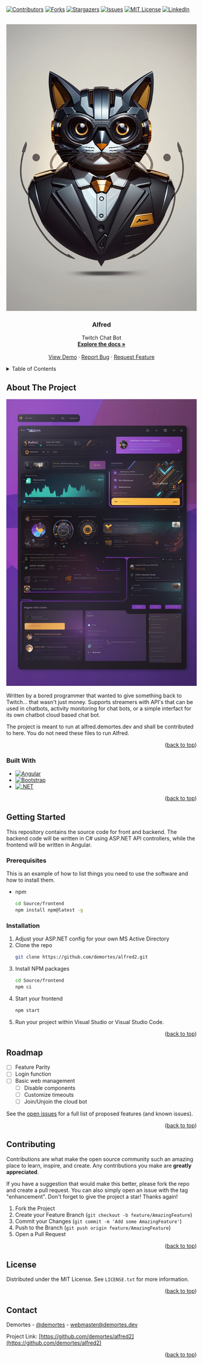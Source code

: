 <!-- Improved compatibility of back to top link: See: https://github.com/othneildrew/Best-README-Template/pull/73 -->
<a name="readme-top"></a>
<!--
*** Thanks for checking out the Best-README-Template. If you have a suggestion
*** that would make this better, please fork the repo and create a pull request
*** or simply open an issue with the tag "enhancement".
*** Don't forget to give the project a star!
*** Thanks again! Now go create something AMAZING! :D
-->



<!-- PROJECT SHIELDS -->
<!--
*** I'm using markdown "reference style" links for readability.
*** Reference links are enclosed in brackets [ ] instead of parentheses ( ).
*** See the bottom of this document for the declaration of the reference variables
*** for contributors-url, forks-url, etc. This is an optional, concise syntax you may use.
*** https://www.markdownguide.org/basic-syntax/#reference-style-links
-->
[![Contributors][contributors-shield]][contributors-url] [![Forks][forks-shield]][forks-url] [![Stargazers][stars-shield]][stars-url] [![Issues][issues-shield]][issues-url] [![MIT License][license-shield]][license-url] [![LinkedIn][linkedin-shield]][linkedin-url]



<!-- PROJECT LOGO -->
<br />
<div align="center">
  <a href="https://github.com/demortes/alfred2">
    <img src="images/logo.jpg" alt="Logo" max_width="832" max_height="640">
  </a>

<h3 align="center">Alfred</h3>

  <p align="center">
    Twitch Chat Bot
    <br />
    <a href="https://github.com/demortes/alfred2"><strong>Explore the docs »</strong></a>
    <br />
    <br />
    <a href="https://github.com/demortes/alfred2">View Demo</a>
    ·
    <a href="https://github.com/demortes/alfred2/issues">Report Bug</a>
    ·
    <a href="https://github.com/demortes/alfred2/issues">Request Feature</a>
  </p>
</div>



<!-- TABLE OF CONTENTS -->
<details>
  <summary>Table of Contents</summary>
  <ol>
    <li>
      <a href="#about-the-project">About The Project</a>
      <ul>
        <li><a href="#built-with">Built With</a></li>
      </ul>
    </li>
    <li>
      <a href="#getting-started">Getting Started</a>
      <ul>
        <li><a href="#prerequisites">Prerequisites</a></li>
        <li><a href="#installation">Installation</a></li>
      </ul>
    </li>
    <li><a href="#usage">Usage</a></li>
    <li><a href="#roadmap">Roadmap</a></li>
    <li><a href="#contributing">Contributing</a></li>
    <li><a href="#license">License</a></li>
    <li><a href="#contact">Contact</a></li>
    <li><a href="#acknowledgments">Acknowledgments</a></li>
  </ol>
</details>



<!-- ABOUT THE PROJECT -->
## About The Project

[![Product Name Screen Shot][product-screenshot]](https://example.com)

Written by a bored programmer that wanted to give something back to Twitch... that wasn't just money. Supports streamers with API's that can be used in chatbots, activity monitoring for chat bots, or a simple interfact for its own chatbot cloud based chat bot.

The project is meant to run at alfred.demortes.dev and shall be contributed to here. You do not need these files to run Alfred.

<p align="right">(<a href="#readme-top">back to top</a>)</p>



### Built With

* [![Angular][Angular.io]][Angular-url]
* [![Bootstrap][Bootstrap.com]][Bootstrap-url]
* [![.NET][dotnet.microsoft.com]][Dotnet-url]

<p align="right">(<a href="#readme-top">back to top</a>)</p>



<!-- GETTING STARTED -->
## Getting Started

This repository contains the source code for front and backend. The backend code will be written in C# using ASP.NET API controllers, while the frontend will be written in Angular.

### Prerequisites

This is an example of how to list things you need to use the software and how to install them.
* npm
  ```sh
  cd Source/frontend
  npm install npm@latest -g
  ```

### Installation

1. Adjust your ASP.NET config for your own MS Active Directory
2. Clone the repo
   ```sh
   git clone https://github.com/demortes/alfred2.git
   ```
3. Install NPM packages
   ```sh
   cd Source/frontend
   npm ci
   ```
4. Start your frontend
   ```sh
   npm start
   ```
5. Run your project within Visual Studio or Visual Studio Code.

<p align="right">(<a href="#readme-top">back to top</a>)</p>

<!-- ROADMAP -->
## Roadmap

- [ ] Feature Parity
- [ ] Login function
- [ ] Basic web management
    - [ ] Disable components
    - [ ] Customize timeouts
    - [ ] Join/Unjoin the cloud bot

See the [open issues](https://github.com/demortes/alfred2/issues) for a full list of proposed features (and known issues).

<p align="right">(<a href="#readme-top">back to top</a>)</p>



<!-- CONTRIBUTING -->
## Contributing

Contributions are what make the open source community such an amazing place to learn, inspire, and create. Any contributions you make are **greatly appreciated**.

If you have a suggestion that would make this better, please fork the repo and create a pull request. You can also simply open an issue with the tag "enhancement".
Don't forget to give the project a star! Thanks again!

1. Fork the Project
2. Create your Feature Branch (`git checkout -b feature/AmazingFeature`)
3. Commit your Changes (`git commit -m 'Add some AmazingFeature'`)
4. Push to the Branch (`git push origin feature/AmazingFeature`)
5. Open a Pull Request

<p align="right">(<a href="#readme-top">back to top</a>)</p>



<!-- LICENSE -->
## License

Distributed under the MIT License. See `LICENSE.txt` for more information.

<p align="right">(<a href="#readme-top">back to top</a>)</p>



<!-- CONTACT -->
## Contact

Demortes - [@demortes](https://twitter.com/demortes) - webmaster@demortes.dev

Project Link: [https://github.com/demortes/alfred2](https://github.com/demortes/alfred2)

<p align="right">(<a href="#readme-top">back to top</a>)</p>

<!-- MARKDOWN LINKS & IMAGES -->
<!-- https://www.markdownguide.org/basic-syntax/#reference-style-links -->
[contributors-shield]: https://img.shields.io/github/contributors/demortes/alfred2.svg?style=for-the-badge
[contributors-url]: https://github.com/demortes/alfred2/graphs/contributors
[forks-shield]: https://img.shields.io/github/forks/demortes/alfred2.svg?style=for-the-badge
[forks-url]: https://github.com/demortes/alfred2/network/members
[stars-shield]: https://img.shields.io/github/stars/demortes/alfred2.svg?style=for-the-badge
[stars-url]: https://github.com/demortes/alfred2/stargazers
[issues-shield]: https://img.shields.io/github/issues/demortes/alfred2.svg?style=for-the-badge
[issues-url]: https://github.com/demortes/alfred2/issues
[license-shield]: https://img.shields.io/github/license/demortes/alfred2.svg?style=for-the-badge
[license-url]: https://github.com/demortes/alfred2/blob/master/LICENSE.txt
[linkedin-shield]: https://img.shields.io/badge/-LinkedIn-black.svg?style=for-the-badge&logo=linkedin&colorB=555
[linkedin-url]: https://linkedin.com/in/
[product-screenshot]: images/screenshot.jpg
[Angular.io]: https://img.shields.io/badge/Angular-DD0031?style=for-the-badge&logo=angular&logoColor=white
[Angular-url]: https://angular.io/
[Bootstrap.com]: https://img.shields.io/badge/Bootstrap-563D7C?style=for-the-badge&logo=bootstrap&logoColor=white
[Bootstrap-url]: https://getbootstrap.com
[Dotnet-url]: https://dotnet.microsoft.com/en-us/
[dotnet.microsoft.com]: https://img.shields.io/badge/.NET-5C2D91?style=for-the-badge&logo=.net&logoColor=white